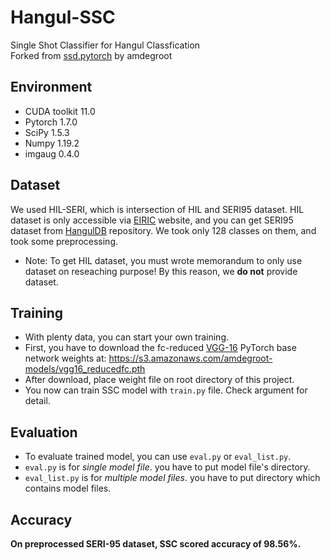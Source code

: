 # Hangul-SSC
Single Shot Classifier for Hangul Classfication  
Forked from [ssd.pytorch](https://github.com/amdegroot/ssd.pytorch) by amdegroot

## Environment
- CUDA toolkit 11.0
- Pytorch 1.7.0
- SciPy 1.5.3
- Numpy 1.19.2
- imgaug 0.4.0

## Dataset
We used HIL-SERI, which is intersection of HIL and SERI95 dataset. HIL dataset is only accessible via [EIRIC](https://www.eiric.or.kr/special/special.php) website, and you can get SERI95 dataset from [HangulDB](https://github.com/callee2006/HangulDB) repository. We took only 128 classes on them, and took some preprocessing.
* Note: To get HIL dataset, you must wrote memorandum to only use dataset on reseaching purpose! By this reason, we **do not** provide dataset.

## Training
- With plenty data, you can start your own training. 
- First, you have to download the fc-reduced [VGG-16](https://arxiv.org/abs/1409.1556) PyTorch base network weights at:              https://s3.amazonaws.com/amdegroot-models/vgg16_reducedfc.pth
- After download, place weight file on root directory of this project.
- You now can train SSC model with `train.py` file. Check argument for detail.

## Evaluation
- To evaluate trained model, you can use `eval.py` or `eval_list.py`.
- `eval.py` is for *single model file*. you have to put model file's directory.
- `eval_list.py` is for *multiple model files*. you have to put directory which contains model files.

## Accuracy
**On preprocessed SERI-95 dataset, SSC scored accuracy of 98.56%.**
